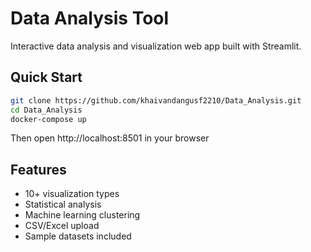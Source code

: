 # Data Analysis Tool

Interactive data analysis and visualization web app built with Streamlit.

## Quick Start

```bash
git clone https://github.com/khaivandangusf2210/Data_Analysis.git
cd Data_Analysis
docker-compose up
```

Then open http://localhost:8501 in your browser

## Features
- 10+ visualization types
- Statistical analysis
- Machine learning clustering  
- CSV/Excel upload
- Sample datasets included 